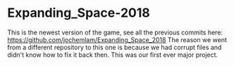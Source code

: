 # Expanding_Space-2018

This is the newest version of the game, see all the previous commits here: https://github.com/jochemlam/Expanding_Space_2018
The reason we went from a different repository to this one is because we had corrupt files and didn't know how to fix it back then.
This was our first ever major project.
